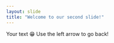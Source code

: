 ```yaml
---
layout: slide
title: "Welcome to our second slide!"
---
```

Your text :grin:
Use the left arrow to go back!
